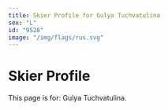 ```yaml
---
title: Skier Profile for Gulya Tuchvatulina
sex: "L"
id: "9528"
image: "/img/flags/rus.svg" 
---
```


# Skier Profile

This page is for: Gulya Tuchvatulina.
    